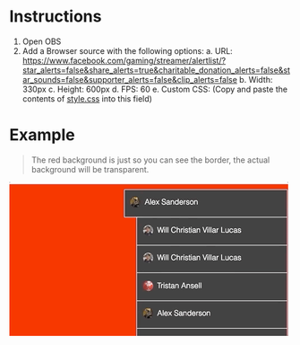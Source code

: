 # Instructions

1. Open OBS
2. Add a Browser source with the following options:
    a. URL: https://www.facebook.com/gaming/streamer/alertlist/?star_alerts=false&share_alerts=true&charitable_donation_alerts=false&star_sounds=false&supporter_alerts=false&clip_alerts=false
    b. Width: 330px
    c. Height: 600px
    d. FPS: 60
    e. Custom CSS: (Copy and paste the contents of [style.css](style.css) into this field)

# Example
> The red background is just so you can see the border, the actual background will be transparent.

![example](example.gif)
